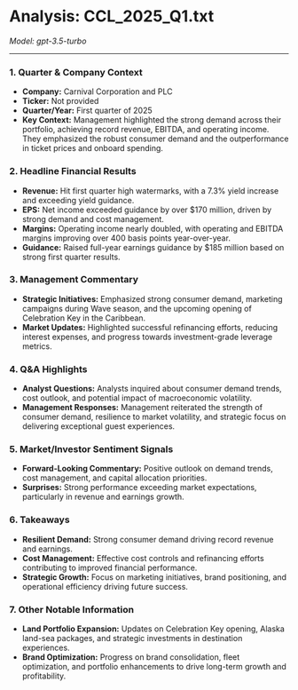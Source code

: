# Analysis: CCL_2025_Q1.txt

*Model: gpt-3.5-turbo*

---

### 1. Quarter & Company Context
- **Company:** Carnival Corporation and PLC
- **Ticker:** Not provided
- **Quarter/Year:** First quarter of 2025
- **Key Context:** Management highlighted the strong demand across their portfolio, achieving record revenue, EBITDA, and operating income. They emphasized the robust consumer demand and the outperformance in ticket prices and onboard spending.

### 2. Headline Financial Results
- **Revenue:** Hit first quarter high watermarks, with a 7.3% yield increase and exceeding yield guidance.
- **EPS:** Net income exceeded guidance by over $170 million, driven by strong demand and cost management.
- **Margins:** Operating income nearly doubled, with operating and EBITDA margins improving over 400 basis points year-over-year.
- **Guidance:** Raised full-year earnings guidance by $185 million based on strong first quarter results.

### 3. Management Commentary
- **Strategic Initiatives:** Emphasized strong consumer demand, marketing campaigns during Wave season, and the upcoming opening of Celebration Key in the Caribbean.
- **Market Updates:** Highlighted successful refinancing efforts, reducing interest expenses, and progress towards investment-grade leverage metrics.

### 4. Q&A Highlights
- **Analyst Questions:** Analysts inquired about consumer demand trends, cost outlook, and potential impact of macroeconomic volatility.
- **Management Responses:** Management reiterated the strength of consumer demand, resilience to market volatility, and strategic focus on delivering exceptional guest experiences.

### 5. Market/Investor Sentiment Signals
- **Forward-Looking Commentary:** Positive outlook on demand trends, cost management, and capital allocation priorities.
- **Surprises:** Strong performance exceeding market expectations, particularly in revenue and earnings growth.

### 6. Takeaways
- **Resilient Demand:** Strong consumer demand driving record revenue and earnings.
- **Cost Management:** Effective cost controls and refinancing efforts contributing to improved financial performance.
- **Strategic Growth:** Focus on marketing initiatives, brand positioning, and operational efficiency driving future success.

### 7. Other Notable Information
- **Land Portfolio Expansion:** Updates on Celebration Key opening, Alaska land-sea packages, and strategic investments in destination experiences.
- **Brand Optimization:** Progress on brand consolidation, fleet optimization, and portfolio enhancements to drive long-term growth and profitability.